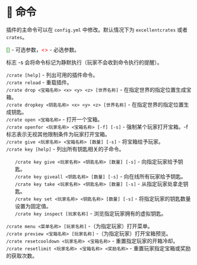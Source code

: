 # 📄 命令
插件的主命令可以在 `config.yml` 中修改。默认情况下为 `excellentcrates` 或者 `crates`。

<font color="green">[]</font> - 可选参数，<font color="red"><></font> - 必选参数。

标志 -s 会将命令标记为静默执行（玩家不会收到命令执行的提醒）。

`/crate [help]` - 列出可用的插件命令。    
`/crate reload` - 重载插件。    
`/crate drop <宝箱名称> <x> <y> <z> [世界名称]` - 在指定世界的指定位置生成宝箱。    
`/crate dropkey <钥匙名称> <x> <y> <z> [世界名称]` - 在指定世界的指定位置生成钥匙。    
`/crate open <宝箱名称>` - 打开一个宝箱。    
`/crate openfor <玩家名称> <宝箱名称> [-f] [-s]` - 强制某个玩家打开宝箱。-f 标志表示无视其他限制条件为玩家打开宝箱。    
`/crate give <玩家名称> <宝箱名称> [数量] [-s]` - 将宝箱给予玩家。    
`/crate key [help]` - 列出所有钥匙相关的子命令。    
<ul>

`/crate key give <玩家名称> <钥匙名称> [数量] [-s]` - 向指定玩家给予钥匙。    
`/crate key giveall <钥匙名称> [数量] [-s]` - 向在线所有玩家给予钥匙。    
`/crate key take <玩家名称> <钥匙名称> [数量] [-s]` - 从指定玩家处拿走钥匙。    
`/crate key set <玩家名称> <钥匙名称> [数量] [-s]` - 将指定玩家的钥匙数量设置为固定值。    
`/crate key inspect [玩家名称]` - 浏览指定玩家拥有的虚拟钥匙。

</ul>

`/crate menu <菜单名称> [玩家名称]` -（为指定玩家）打开菜单。    
`/crate preview <宝箱名称> [玩家名称]` -（为指定玩家）打开宝箱预览。    
`/crate resetcooldown <玩家名称> <宝箱名称>` - 重置指定玩家的开箱冷却。    
`/crate resetlimit <玩家名称> <宝箱名称> <奖励名称>` - 重置玩家指定宝箱或奖励的获取次数。